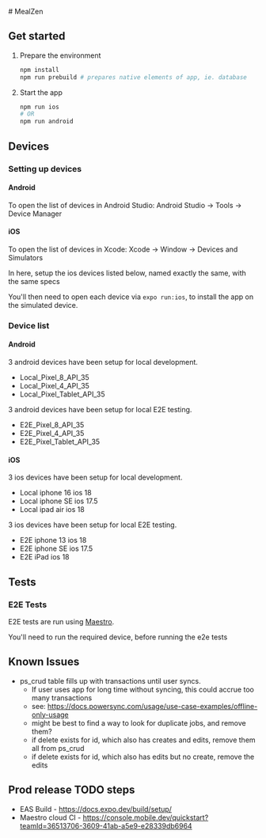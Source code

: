 # MealZen

## Get started

1. Prepare the environment

   ```bash
   npm install
   npm run prebuild # prepares native elements of app, ie. database
   ```

2. Start the app

   ```bash
   npm run ios
   # OR
   npm run android
   ```

## Devices

### Setting up devices

#### Android

To open the list of devices in Android Studio:
Android Studio -> Tools -> Device Manager

#### iOS

To open the list of devices in Xcode:
Xcode -> Window -> Devices and Simulators

In here, setup the ios devices listed below, named exactly the same, with the same specs

You'll then need to open each device via `expo run:ios`, to install the app on the simulated device.

### Device list

#### Android

3 android devices have been setup for local development.

- Local_Pixel_8_API_35
- Local_Pixel_4_API_35
- Local_Pixel_Tablet_API_35

3 android devices have been setup for local E2E testing.

- E2E_Pixel_8_API_35
- E2E_Pixel_4_API_35
- E2E_Pixel_Tablet_API_35

#### iOS

3 ios devices have been setup for local development.

- Local iphone 16 ios 18
- Local iphone SE ios 17.5
- Local ipad air ios 18

3 ios devices have been setup for local E2E testing.

- E2E iphone 13 ios 18
- E2E iphone SE ios 17.5
- E2E iPad ios 18

## Tests

### E2E Tests

E2E tests are run using [Maestro](https://maestro.mobile.dev/getting-started/installing-maestro).

You'll need to run the required device, before running the e2e tests

## Known Issues

- ps_crud table fills up with transactions until user syncs.
  - If user uses app for long time without syncing, this could accrue too many transactions
  - see: https://docs.powersync.com/usage/use-case-examples/offline-only-usage
  - might be best to find a way to look for duplicate jobs, and remove them?
  - if delete exists for id, which also has creates and edits, remove them all from ps_crud
  - if delete exists for id, which also has edits but no create, remove the edits

## Prod release TODO steps

- EAS Build - https://docs.expo.dev/build/setup/
- Maestro cloud CI - https://console.mobile.dev/quickstart?teamId=36513706-3609-41ab-a5e9-e28339db6964
